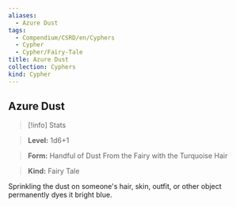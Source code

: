 ```yaml
---
aliases:
  - Azure Dust
tags:
  - Compendium/CSRD/en/Cyphers
  - Cypher
  - Cypher/Fairy-Tale
title: Azure Dust
collection: Cyphers
kind: Cypher
---
```

## Azure Dust    
>[!info] Stats    
> **Level:** 1d6+1    
> **Form:** Handful of Dust From the Fairy with the Turquoise Hair    
> **Kind:** Fairy Tale  
    
Sprinkling the dust on someone's hair, skin, outfit, or other object permanently dyes it bright blue.